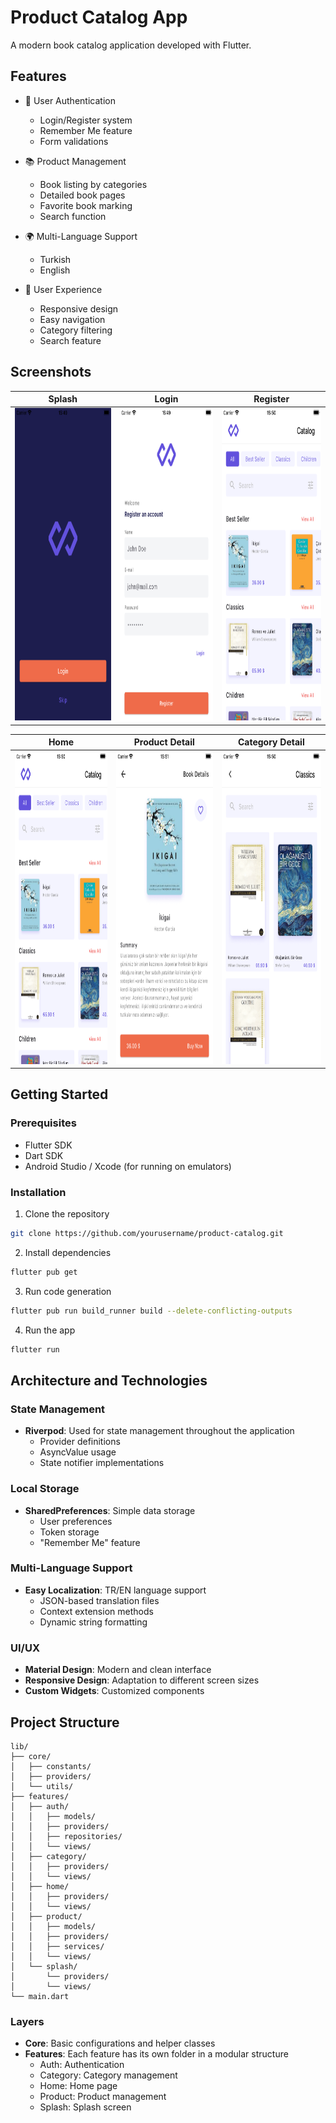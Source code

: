 # Product Catalog App

A modern book catalog application developed with Flutter.

## Features

- 🔐 User Authentication
  - Login/Register system
  - Remember Me feature
  - Form validations
  
- 📚 Product Management
  - Book listing by categories
  - Detailed book pages
  - Favorite book marking
  - Search function
  
- 🌍 Multi-Language Support
  - Turkish
  - English
  
- 💫 User Experience
  - Responsive design
  - Easy navigation
  - Category filtering
  - Search feature

## Screenshots

| Splash | Login | Register |
|:---:|:---:|:---:|
| <img src="assets/app/splash.png" width="250" height="500"> | <img src="assets/app/register.png" width="250" height="500"> | <img src="assets/app/home.png" width="250" height="500"> |

| Home | Product Detail | Category Detail |
|:---:|:---:|:---:|
| <img src="assets/app/home.png" width="250" height="500"> | <img src="assets/app/product_detail.png" width="250" height="500"> | <img src="assets/app/category_detail.png" width="250" height="500"> |

## Getting Started

### Prerequisites

- Flutter SDK
- Dart SDK
- Android Studio / Xcode (for running on emulators)

### Installation

1. Clone the repository
```bash
git clone https://github.com/yourusername/product-catalog.git
```

2. Install dependencies
```bash
flutter pub get
```

3. Run code generation
```bash
flutter pub run build_runner build --delete-conflicting-outputs
```

4. Run the app
```bash
flutter run
```

## Architecture and Technologies

### State Management
- **Riverpod**: Used for state management throughout the application
  - Provider definitions
  - AsyncValue usage
  - State notifier implementations

### Local Storage
- **SharedPreferences**: Simple data storage
  - User preferences
  - Token storage
  - "Remember Me" feature

### Multi-Language Support
- **Easy Localization**: TR/EN language support
  - JSON-based translation files
  - Context extension methods
  - Dynamic string formatting

### UI/UX
- **Material Design**: Modern and clean interface
- **Responsive Design**: Adaptation to different screen sizes
- **Custom Widgets**: Customized components

## Project Structure

```
lib/
├── core/
│   ├── constants/
│   ├── providers/
│   └── utils/
├── features/
│   ├── auth/
│   │   ├── models/
│   │   ├── providers/
│   │   ├── repositories/
│   │   └── views/
│   ├── category/
│   │   ├── providers/
│   │   └── views/
│   ├── home/
│   │   ├── providers/
│   │   └── views/
│   ├── product/
│   │   ├── models/
│   │   ├── providers/
│   │   ├── services/
│   │   └── views/
│   └── splash/
│       └── providers/
│       └── views/
└── main.dart
```

### Layers

- **Core**: Basic configurations and helper classes
- **Features**: Each feature has its own folder in a modular structure
  - Auth: Authentication
  - Category: Category management
  - Home: Home page
  - Product: Product management
  - Splash: Splash screen